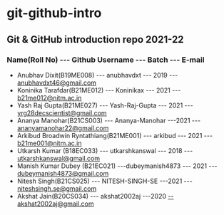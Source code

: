 # git-github-intro

## Git &amp; GitHub introduction repo 2021-22

### Name(Roll No) --- Github Username --- Batch --- E-mail<br/>

- Anubhav Dixit(B19ME008) --- anubhavdxt --- 2019 --- anubhavdxt46@gmail.com<br/>
- Koninika Tarafdar(B21ME012) --- Koninikax --- 2021 --- b21me012@nitm.ac.in<br/>
- Yash Raj Gupta(B21ME027) --- Yash-Raj-Gupta --- 2021 --- yrg28decscientist@gmail.com<br/>
- Ananya Manohar(B21CS003) --- Ananya-Manohar ---2021 --- ananyamanohar22@gmail.com<br/>
- Arkibud Broadwin Ryntathiang(B21ME001) --- arkibud --- 2021 --- b21me001@nitm.ac.in<br/>
- Utkarsh Kumar (B18EC033) --- utkarshkanswal --- 2018 --- utkarshkanswal@gmail.com<br/>
- Manish Kumar Dubey (B21EC021) ---dubeymanish4873 --- 2021 --- dubeymanish4873@gmail.com<br/>
- Nitesh Singh(B21CS025) --- NITESH-SINGH-SE ---2021 --- niteshsingh.se@gmail.com<br/>
- Akshat Jain(B20CS034) --- akshat2002aj ---2020 --akshat2002aj@gmail.com<br/>